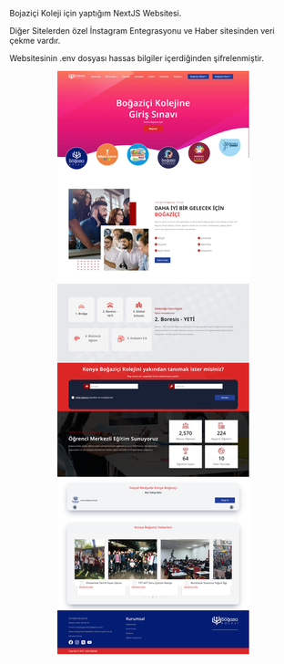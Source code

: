 Bojaziçi Koleji için yaptığım NextJS Websitesi.

Diğer Sitelerden özel İnstagram Entegrasyonu ve Haber sitesinden veri çekme vardır.

Websitesinin .env dosyası hassas bilgiler içerdiğinden şifrelenmiştir.

<p align="center">
  <img src="bogazici1.png" >
</p>

